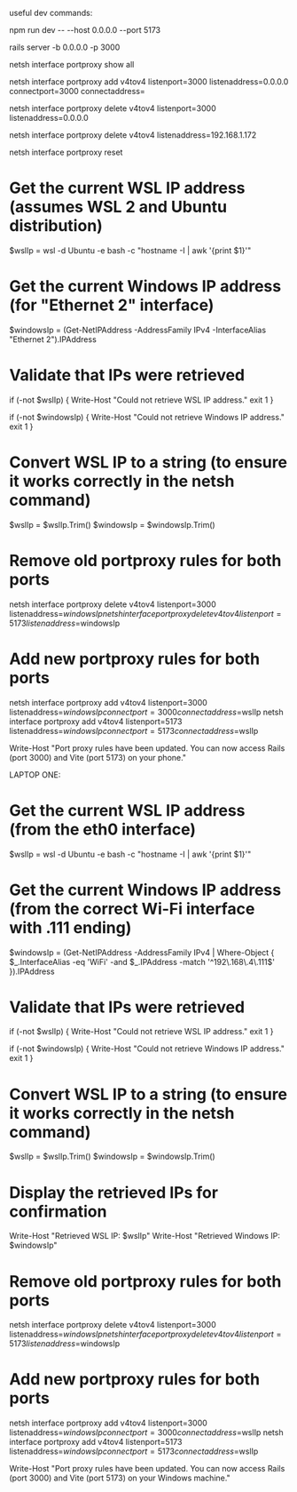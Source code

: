 useful dev commands:

npm run dev -- --host 0.0.0.0 --port 5173

rails server -b 0.0.0.0 -p 3000

netsh interface portproxy show all

netsh interface portproxy add v4tov4 listenport=3000 listenaddress=0.0.0.0 connectport=3000 connectaddress=<wsl-ip>


netsh interface portproxy delete v4tov4 listenport=3000 listenaddress=0.0.0.0

netsh interface portproxy delete v4tov4 listenaddress=192.168.1.172

netsh interface portproxy reset


# Get the current WSL IP address (assumes WSL 2 and Ubuntu distribution)
$wslIp = wsl -d Ubuntu -e bash -c "hostname -I | awk '{print $1}'"

# Get the current Windows IP address (for "Ethernet 2" interface)
$windowsIp = (Get-NetIPAddress -AddressFamily IPv4 -InterfaceAlias "Ethernet 2").IPAddress

# Validate that IPs were retrieved
if (-not $wslIp) {
    Write-Host "Could not retrieve WSL IP address."
    exit 1
}

if (-not $windowsIp) {
    Write-Host "Could not retrieve Windows IP address."
    exit 1
}

# Convert WSL IP to a string (to ensure it works correctly in the netsh command)
$wslIp = $wslIp.Trim()
$windowsIp = $windowsIp.Trim()

# Remove old portproxy rules for both ports
netsh interface portproxy delete v4tov4 listenport=3000 listenaddress=$windowsIp
netsh interface portproxy delete v4tov4 listenport=5173 listenaddress=$windowsIp

# Add new portproxy rules for both ports
netsh interface portproxy add v4tov4 listenport=3000 listenaddress=$windowsIp connectport=3000 connectaddress=$wslIp
netsh interface portproxy add v4tov4 listenport=5173 listenaddress=$windowsIp connectport=5173 connectaddress=$wslIp

Write-Host "Port proxy rules have been updated. You can now access Rails (port 3000) and Vite (port 5173) on your phone."


LAPTOP ONE:

# Get the current WSL IP address (from the eth0 interface)
$wslIp = wsl -d Ubuntu -e bash -c "hostname -I | awk '{print $1}'"

# Get the current Windows IP address (from the correct Wi-Fi interface with .111 ending)
$windowsIp = (Get-NetIPAddress -AddressFamily IPv4 | Where-Object { $_.InterfaceAlias -eq 'WiFi' -and $_.IPAddress -match '^192\.168\.4\.111$' }).IPAddress

# Validate that IPs were retrieved
if (-not $wslIp) {
    Write-Host "Could not retrieve WSL IP address."
    exit 1
}

if (-not $windowsIp) {
    Write-Host "Could not retrieve Windows IP address."
    exit 1
}

# Convert WSL IP to a string (to ensure it works correctly in the netsh command)
$wslIp = $wslIp.Trim()
$windowsIp = $windowsIp.Trim()

# Display the retrieved IPs for confirmation
Write-Host "Retrieved WSL IP: $wslIp"
Write-Host "Retrieved Windows IP: $windowsIp"

# Remove old portproxy rules for both ports
netsh interface portproxy delete v4tov4 listenport=3000 listenaddress=$windowsIp
netsh interface portproxy delete v4tov4 listenport=5173 listenaddress=$windowsIp

# Add new portproxy rules for both ports
netsh interface portproxy add v4tov4 listenport=3000 listenaddress=$windowsIp connectport=3000 connectaddress=$wslIp
netsh interface portproxy add v4tov4 listenport=5173 listenaddress=$windowsIp connectport=5173 connectaddress=$wslIp

Write-Host "Port proxy rules have been updated. You can now access Rails (port 3000) and Vite (port 5173) on your Windows machine."

